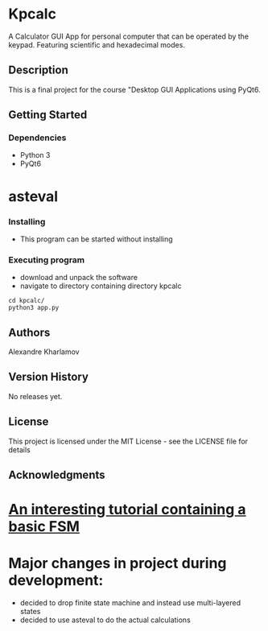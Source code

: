# Kpcalc

A Calculator GUI App for personal computer that can be operated by the keypad.
Featuring scientific and hexadecimal modes.

## Description

This is a final project for the course "Desktop GUI Applications using PyQt6.

## Getting Started

### Dependencies

* Python 3
* PyQt6
# asteval

### Installing

* This program can be started without installing

### Executing program

* download and unpack the software
* navigate to directory containing directory kpcalc
```
cd kpcalc/
python3 app.py
```

## Authors

Alexandre Kharlamov

## Version History

No releases yet.

## License

This project is licensed under the MIT License - see the LICENSE file for details

## Acknowledgments

# [An interesting tutorial containing a basic FSM](https://rvunabandi.medium.com/making-a-calculator-in-javascript-64193ea6a492)

# Major changes in project during development:
* decided to drop finite state machine and instead use multi-layered states
* decided to use asteval to do the actual calculations

